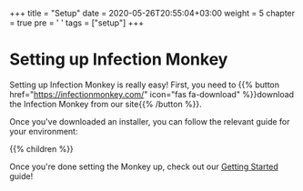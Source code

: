 +++
title = "Setup"
date = 2020-05-26T20:55:04+03:00
weight = 5
chapter = true
pre = '<i class="fas fa-cogs"></i> '
tags = ["setup"] 
+++

# Setting up Infection Monkey

Setting up Infection Monkey is really easy! First, you need to {{% button href="https://infectionmonkey.com/" icon="fas fa-download" %}}download the Infection Monkey from our site{{% /button %}}.

Once you've downloaded an installer, you can follow the relevant guide for your environment:

{{% children %}}

Once you're done setting the Monkey up, check out our [Getting Started](../usage/getting-started) guide!
